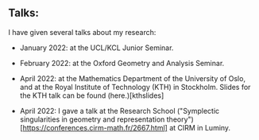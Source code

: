 ## Talks:



I have given several talks about my research:

- January 2022: at the UCL/KCL Junior Seminar.
- February 2022: at the Oxford Geometry and Analysis Seminar.

- April 2022: at the Mathematics Department of the University of Oslo, and at the Royal Institute of Technology (KTH) in Stockholm. Slides for the KTH talk can be found (here.)[kthslides]
- April 2022: I gave a talk at the Research School ("Symplectic singularities in geometry and representation theory")[https://conferences.cirm-math.fr/2667.html] at CIRM in Luminy.

